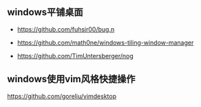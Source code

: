 

## windows平铺桌面

- https://github.com/fuhsjr00/bug.n

- https://github.com/math0ne/windows-tiling-window-manager

- https://github.com/TimUntersberger/nog

  

## windows使用vim风格快捷操作

https://github.com/goreliu/vimdesktop